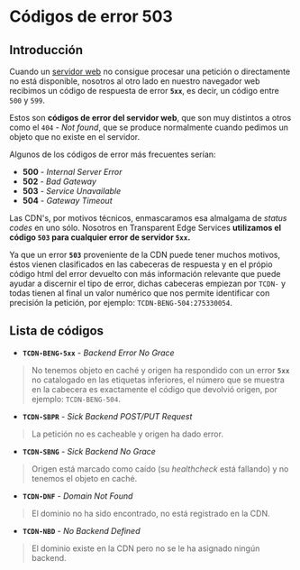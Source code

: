 # Códigos de error 503

## Introducción

Cuando un [servidor web](https://es.wikipedia.org/wiki/Servidor\_web) no consigue procesar una petición o directamente no está disponible, nosotros al otro lado en nuestro navegador web recibimos un código de respuesta de error **`5xx`**, es decir, un código entre `500` y `599`.

Estos son **códigos de error del servidor web**, que son muy distintos a otros como el `404` - _Not found_, que se produce normalmente cuando pedimos un objeto que no existe en el servidor.

Algunos de los códigos de error más frecuentes serían:

* **500** - _Internal Server Error_
* **502** - _Bad Gateway_
* **503** - _Service Unavailable_
* **504** - _Gateway Timeout_

Las CDN's, por motivos técnicos, enmascaramos esa almalgama de _status codes_ en uno sólo. Nosotros en Transparent Edge Services **utilizamos el código `503` para cualquier error de servidor `5xx`.**

Ya que un error **`503`** proveniente de la CDN puede tener muchos motivos, éstos vienen clasificados en las cabeceras de respuesta y en el própio código html del error devuelto con más información relevante que puede ayudar a discernir el tipo de error, dichas cabeceras empiezan por `TCDN-` y todas tienen al final un valor numérico que nos permite identificar con precisión la petición, por ejemplo: `TCDN-BENG-504:275330054`.

## Lista de códigos

* **`TCDN-BENG-5xx`** - _Backend Error No Grace_

> No tenemos objeto en caché y origen ha respondido con un error **`5xx`** no catalogado en las etiquetas inferiores, el número que se muestra en la cabecera es exactamente el código que devolvió origen, por ejemplo: `TCDN-BENG-504`.

* **`TCDN-SBPR`** - _Sick Backend POST/PUT Request_

> La petición no es cacheable y origen ha dado error.

* **`TCDN-SBNG`** - _Sick Backend No Grace_

> Origen está marcado como caído (su _healthcheck_ está fallando) y no tenemos el objeto en caché.

* **`TCDN-DNF`** - _Domain Not Found_

> El dominio no ha sido encontrado, no está registrado en la CDN.

* **`TCDN-NBD`** - _No Backend Defined_

> El dominio existe en la CDN pero no se le ha asignado ningún backend.

